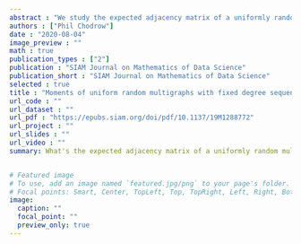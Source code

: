```yaml
---
abstract : "We study the expected adjacency matrix of a uniformly random multigraph with fixed degree sequence. This matrix arises in a variety of analyses of networked data sets, including modularity-maximization and mean-field theories of spreading processes. Its structure is well-understood for large, sparse, simple graphs, but many data sets are neither large, sparse, nor simple. In these cases standard approximations no longer apply. We derive a novel estimator using a dynamical approach: the estimator emerges from the stationarity conditions of a class of Markov Chain Monte Carlo algorithms for graph sampling. Nonasymptotic error bounds are available under mild assumptions, and the estimator can be computed efficiently. We test the estimator on a small network, finding that it enjoys relative bias against ground truth a full order of magnitude smaller than standard expressions. We then compare modularity maximization techniques using both the standard and novel estimator, finding that the behavior of algorithms depends significantly on the estimator choice. Our results emphasize the importance of using carefully specified random graph models in data scientific applications."
authors : ["Phil Chodrow"]
date : "2020-08-04"
image_preview : ""
math : true
publication_types : ["2"]
publication : "SIAM Journal on Mathematics of Data Science"
publication_short : "SIAM Journal on Mathematics of Data Science"
selected : true
title : "Moments of uniform random multigraphs with fixed degree sequences"
url_code : ""
url_dataset : ""
url_pdf : "https://epubs.siam.org/doi/pdf/10.1137/19M1288772"
url_project : ""
url_slides : ""
url_video : ""
summary: What's the expected adjacency matrix of a uniformly random multigraph with fixed degree sequence? 


# Featured image
# To use, add an image named `featured.jpg/png` to your page's folder. 
# Focal points: Smart, Center, TopLeft, Top, TopRight, Left, Right, BottomLeft, Bottom, BottomRight.
image:
  caption: ""
  focal_point: ""
  preview_only: true
---
```

